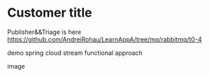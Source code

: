 # Customer title
Publisher&&Triage is here https://github.com/AndreiRohau/LearnAppA/tree/mq/rabbitmq/t0-4

demo spring cloud stream functional approach

image